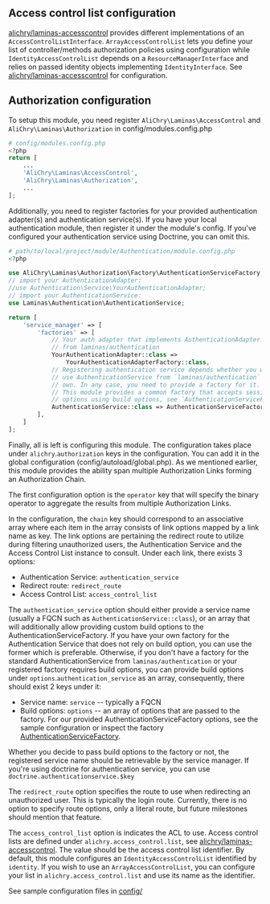 ## Access control list configuration
[alichry/laminas-accesscontrol](https://github.com/alichry/laminas-accesscontrol)
provides different implementations of an `AccessControlListInterface`. 
`ArrayAccessControlList` lets you define your list of controller/methods
authorization policies using configuration while `IdentityAccessControlList`
depends on a `ResourceManagerInterface` and relies on passed identity objects
implementing `IdentityInterface`. See
[alichry/laminas-accesscontrol](https://github.com/alichry/laminas-accesscontrol)
for configuration.

## Authorization configuration
To setup this module, you need register `AliChry\Laminas\AccessControl`
and `AliChry\Laminas\Authorization` in config/modules.config.php

```php
# config/modules.config.php
<?php
return [
    ...
    'AliChry\Laminas\AccessControl',
    'AliChry\Laminas\Authorization',
    ...
];
```

Additionally, you need to register factories for your provided authentication
adapter(s) and authentication service(s). If you have your local authentication
module, then register it under the module's config. If you've configured your
authentication service using Doctrine, you can omit this.

```php
# path/to/local/project/module/Authentication/module.config.php
<?php

use AliChry\Laminas\Authorization\Factory\AuthenticationServiceFactory;
// import your AuthenticationAdapter:
//use Authentication\Service\YourAuthenticationAdapter;
// import your AuthenticationService:
use Laminas\Authentication\AuthenticationService;

return [
    'service_manager' => [
        'factories' => [
            // Your auth adapter that implements AuthenticationAdapter
            // from laminas/authentication
            YourAuthenticationAdapter::class =>
                YourAuthenticationAdapterFactory::class,
            // Registering authentication service depends whether you want to
            // use AuthenticationService from `laminas/authentication` or your
            // own. In any case, you need to provide a factory for it.
            // This module provides a common factory that accepts session
            // options using build options, see `AuthenticationServiceFactory`
            AuthenticationService::class => AuthenticationServiceFactory::class
        ],
    ]
];
```

Finally, all is left is configuring this module. The configuration takes place
under `alichry`.`authorization` keys in the configuration. You can add it in the 
global configuration (config/autoload/global.php). As we mentioned earlier,
this module provides the ability span multiple Authorization Links forming an
Authorization Chain.  

The first configuration option is the `operator` key that will specify the binary
operator to aggregate the results from multiple Authorization Links.  

In the configuration, the `chain` key should correspond to an associative array
where each item in the array consists of link options mapped by a link name as key.
The link options are pertaining the redirect route to utilize during filtering
unauthorized users, the Authentication Service and the Access Control List instance
to consult.  Under each link, there exists 3 options:  

- Authentication Service: `authentication_service` 
- Redirect route: `redirect_route`
- Access Control List: `access_control_list`

The `authentication_service` option should either provide a service name
(usually a FQCN such as `AuthenticationService::class`), or an array that will
additionally allow providing custom build options to the
AuthenticationServiceFactory. If you have your own factory for the Authentication
Service that does not rely on build option, you can use the former which is
preferable. Otherwise, if you don't have a factory for the standard
AuthenticationService from `laminas/authentication` or your registered factory
requires build options, you can provide build options under 
`options`.`authentication_service` as an array, consequently, there should exist
2 keys under it:  

- Service name: `service` -- typically a FQCN
- Build options: `options` -- an array of options that are passed to the factory.
For our provided AuthenticationServiceFactory options, see the sample
configuration or inspect the factory
[AuthenticationServiceFactory](../src/Factory/AuthenticationServiceFactory.php#L41).

Whether you decide to pass build options to the factory or not, the registered
service name should be retrievable by the service manager. If you're using doctrine
for authentication service, you can use `doctrine.authenticationservice.$key`

The `redirect_route` option specifies the route to use when redirecting an
unauthorized user. This is typically the login route. Currently, there is no
option to specify route options, only a literal route, but future milestones
should mention that feature.  

The `access_control_list` option is indicates the ACL to use. Access control lists are defined under `alichry.access_control.list`, see [alichry/laminas-accesscontrol](https://github.com/alichry/laminas-accesscontrol). The value should be the access control list identifier. By default, this module configures an `IdentityAccessControlList` identified by `identity`. If you wish to use an `ArrayAccessControlList`, you can configure your list in `alichry.access_control.list` and use its name as the identifier.  

See sample configuration files in
[config/](../config)
